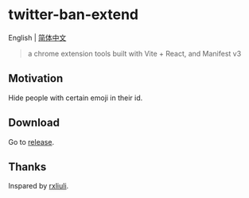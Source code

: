 # twitter-ban-extend

English | [简体中文](./README.CN.md)

> a chrome extension tools built with Vite + React, and Manifest v3

## Motivation

Hide people with certain emoji in their id.

## Download

Go to [release](https://gtihub.com/akarachen/twitter-ban-extend/releases).

## Thanks

Inspared by [rxliuli](https://github.com/rxliuli).
